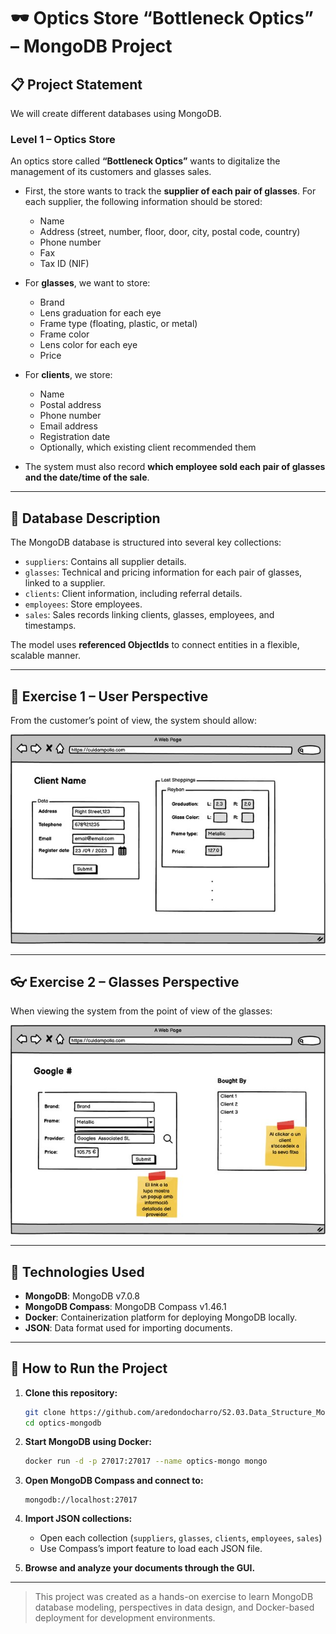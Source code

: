 # 🕶️ Optics Store “Bottleneck Optics” – MongoDB Project

## 📋 Project Statement

We will create different databases using MongoDB.

### Level 1 – Optics Store

An optics store called **“Bottleneck Optics”** wants to digitalize the management of its customers and glasses sales.

- First, the store wants to track the **supplier of each pair of glasses**. For each supplier, the following information should be stored:
  - Name
  - Address (street, number, floor, door, city, postal code, country)
  - Phone number
  - Fax
  - Tax ID (NIF)

- For **glasses**, we want to store:
  - Brand
  - Lens graduation for each eye
  - Frame type (floating, plastic, or metal)
  - Frame color
  - Lens color for each eye
  - Price

- For **clients**, we store:
  - Name
  - Postal address
  - Phone number
  - Email address
  - Registration date
  - Optionally, which existing client recommended them

- The system must also record **which employee sold each pair of glasses and the date/time of the sale**.

---

## 🧠 Database Description

The MongoDB database is structured into several key collections:

- `suppliers`: Contains all supplier details.
- `glasses`: Technical and pricing information for each pair of glasses, linked to a supplier.
- `clients`: Client information, including referral details.
- `employees`: Store employees.
- `sales`: Sales records linking clients, glasses, employees, and timestamps.

The model uses **referenced ObjectIds** to connect entities in a flexible, scalable manner.

---

## 👀 Exercise 1 – User Perspective

From the customer’s point of view, the system should allow:

![foto](Exercise1.jpg)

---

## 👓 Exercise 2 – Glasses Perspective

When viewing the system from the point of view of the glasses:

![photo](Exercise2.jpg)

---

## 🧰 Technologies Used

- **MongoDB**: MongoDB v7.0.8
- **MongoDB Compass**: MongoDB Compass v1.46.1
- **Docker**: Containerization platform for deploying MongoDB locally.
- **JSON**: Data format used for importing documents.

---

## 🚀 How to Run the Project

1. **Clone this repository:**
   ```bash
   git clone https://github.com/aredondocharro/S2.03.Data_Structure_MongoDB.Lvl1.git
   cd optics-mongodb
   ```

2. **Start MongoDB using Docker:**
   ```bash
   docker run -d -p 27017:27017 --name optics-mongo mongo
   ```

3. **Open MongoDB Compass and connect to:**
   ```
   mongodb://localhost:27017
   ```

4. **Import JSON collections:**
   - Open each collection (`suppliers`, `glasses`, `clients`, `employees`, `sales`)
   - Use Compass’s import feature to load each JSON file.

5. **Browse and analyze your documents through the GUI.**

---

> This project was created as a hands-on exercise to learn MongoDB database modeling, perspectives in data design, and Docker-based deployment for development environments.
